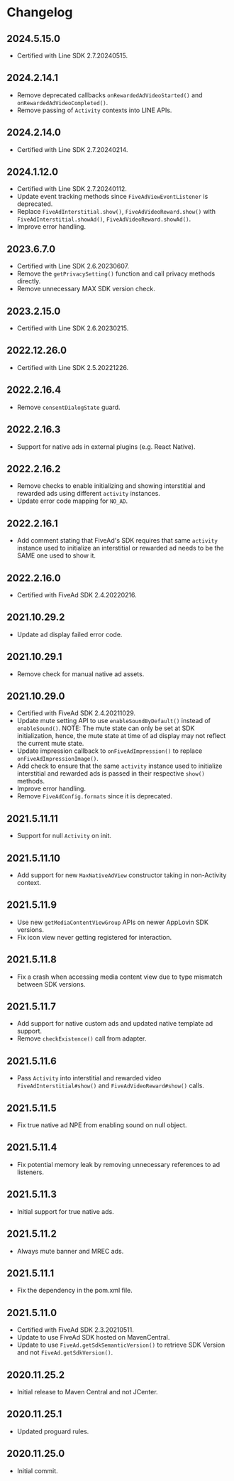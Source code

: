 # Changelog

## 2024.5.15.0
* Certified with Line SDK 2.7.20240515.

## 2024.2.14.1
* Remove deprecated callbacks `onRewardedAdVideoStarted()` and `onRewardedAdVideoCompleted()`.
* Remove passing of `Activity` contexts into LINE APIs.

## 2024.2.14.0
* Certified with Line SDK 2.7.20240214.

## 2024.1.12.0
* Certified with Line SDK 2.7.20240112.
* Update event tracking methods since `FiveAdViewEventListener` is deprecated.
* Replace `FiveAdInterstitial.show()`, `FiveAdVideoReward.show()` with `FiveAdInterstitial.showAd()`, `FiveAdVideoReward.showAd()`.
* Improve error handling.

## 2023.6.7.0
* Certified with Line SDK 2.6.20230607.
* Remove the `getPrivacySetting()` function and call privacy methods directly.
* Remove unnecessary MAX SDK version check.

## 2023.2.15.0
* Certified with Line SDK 2.6.20230215.

## 2022.12.26.0
* Certified with Line SDK 2.5.20221226.

## 2022.2.16.4
* Remove `consentDialogState` guard.

## 2022.2.16.3
* Support for native ads in external plugins (e.g. React Native).

## 2022.2.16.2
* Remove checks to enable initializing and showing interstitial and rewarded ads using different `activity` instances.
* Update error code mapping for `NO_AD`.

## 2022.2.16.1
* Add comment stating that FiveAd's SDK requires that same `activity` instance used to initialize an interstitial or rewarded ad needs to be the SAME one used to show it.

## 2022.2.16.0
* Certified with FiveAd SDK 2.4.20220216.

## 2021.10.29.2
* Update ad display failed error code.

## 2021.10.29.1
* Remove check for manual native ad assets.

## 2021.10.29.0
* Certified with FiveAd SDK 2.4.20211029.
* Update mute setting API to use `enableSoundByDefault()` instead of `enableSound()`. NOTE: The mute state can only be set at SDK initialization, hence, the mute state at time of ad display may not reflect the current mute state.
* Update impression callback to `onFiveAdImpression()` to replace `onFiveAdImpressionImage()`.
* Add check to ensure that the same `activity` instance used to initialize interstitial and rewarded ads is passed in their respective `show()` methods.
* Improve error handling.
* Remove `FiveAdConfig.formats` since it is deprecated.

## 2021.5.11.11
* Support for null `Activity` on init.

## 2021.5.11.10
* Add support for new `MaxNativeAdView` constructor taking in non-Activity context.

## 2021.5.11.9
* Use new `getMediaContentViewGroup` APIs on newer AppLovin SDK versions.
* Fix icon view never getting registered for interaction.

## 2021.5.11.8
* Fix a crash when accessing media content view due to type mismatch between SDK versions.

## 2021.5.11.7
* Add support for native custom ads and updated native template ad support.
* Remove `checkExistence()` call from adapter.

## 2021.5.11.6
* Pass `Activity` into interstitial and rewarded video `FiveAdInterstitial#show()` and `FiveAdVideoReward#show()` calls.

## 2021.5.11.5
* Fix true native ad NPE from enabling sound on null object.

## 2021.5.11.4
* Fix potential memory leak by removing unnecessary references to ad listeners.

## 2021.5.11.3
* Initial support for true native ads.

## 2021.5.11.2
* Always mute banner and MREC ads.

## 2021.5.11.1
* Fix the dependency in the pom.xml file.

## 2021.5.11.0
* Certified with FiveAd SDK 2.3.20210511.
* Update to use FiveAd SDK hosted on MavenCentral.
* Update to use `FiveAd.getSdkSemanticVersion()` to retrieve SDK Version and not `FiveAd.getSdkVersion()`.

## 2020.11.25.2
* Initial release to Maven Central and not JCenter.

## 2020.11.25.1
* Updated proguard rules.

## 2020.11.25.0
* Initial commit.
